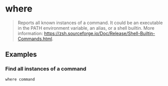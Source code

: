 # where

> Reports all known instances of a command. It could be an executable in the PATH environment variable, an alias, or a shell builtin. More information: <https://zsh.sourceforge.io/Doc/Release/Shell-Builtin-Commands.html>.

## Examples

### Find all instances of a command

```bash
where command
```
